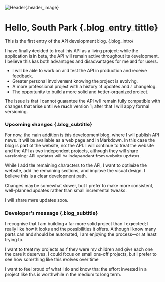 ![Header](/blog/images/Hello_South_Park.webp){.header_image}
# Hello, South Park {.blog_entry_tittle}

This is the first entry of the API development blog.
{.blog_intro}

I have finally decided to treat this API as a living project: while the application is in beta, the API will remain active throughout its development. I believe this has both advantages and disadvantages for me and for users.

- I will be able to work on and test the API in production and receive feedback.
- Greater personal involvement knowing the project is evolving.
- A more professional project with a history of updates and a changelog.
- The opportunity to build a more solid and better-organized project.

The issue is that I cannot guarantee the API will remain fully compatible with changes that arise until we reach version 1; after that I will apply formal versioning.

### Upcoming changes {.blog_subtitle}

For now, the main addition is this development blog, where I will publish API news. It will be available as a web page and in Markdown. In this case the blog is part of the website, not the API. I will continue to treat the website and the API as two independent projects, although they will share versioning: API updates will be independent from website updates.

While I add the remaining characters to the API, I want to optimize the website, add the remaining sections, and improve the visual design. I believe this is a clear development path.

Changes may be somewhat slower, but I prefer to make more consistent, well-planned updates rather than small incremental tweaks.

I will share more updates soon.

### Developer's message {.blog_subtitle}

I recognise that I am building a far more solid project than I expected; I really like how it looks and the possibilities it offers. Although I know many parts can and should be automated, I am enjoying the process—or at least trying to.

I want to treat my projects as if they were my children and give each one the care it deserves. I could focus on small one-off projects, but I prefer to see how something like this evolves over time.

I want to feel proud of what I do and know that the effort invested in a project like this is worthwhile in the medium to long term.